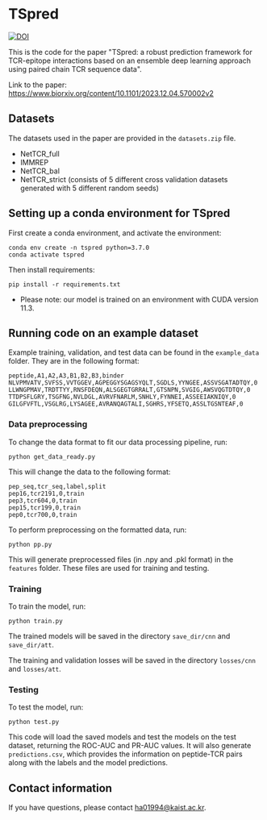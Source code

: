 # TSpred
[![DOI](https://zenodo.org/badge/DOI/10.5281/zenodo.10347986.svg)](https://doi.org/10.5281/zenodo.10347986)

This is the code for the paper "TSpred: a robust prediction framework for TCR-epitope interactions based on an ensemble deep learning approach using paired chain TCR sequence data". 

Link to the paper: https://www.biorxiv.org/content/10.1101/2023.12.04.570002v2



## Datasets
The datasets used in the paper are provided in the `datasets.zip` file. 
- NetTCR_full
- IMMREP
- NetTCR_bal
- NetTCR_strict (consists of 5 different cross validation datasets generated with 5 different random seeds)



## Setting up a conda environment for TSpred
First create a conda environment, and activate the environment:
```
conda env create -n tspred python=3.7.0
conda activate tspred
```
Then install requirements:
```
pip install -r requirements.txt
```
* Please note: our model is trained on an environment with CUDA version 11.3.



## Running code on an example dataset
Example training, validation, and test data can be found in the `example_data` folder. 
They are in the following format:

    peptide,A1,A2,A3,B1,B2,B3,binder
    NLVPMVATV,SVFSS,VVTGGEV,AGPEGGYSGAGSYQLT,SGDLS,YYNGEE,ASSVSGATADTQY,0
    LLWNGPMAV,TRDTTYY,RNSFDEQN,ALSGEGTGRRALT,GTSNPN,SVGIG,AWSVQGTDTQY,0
    TTDPSFLGRY,TSGFNG,NVLDGL,AVRVFNARLM,SNHLY,FYNNEI,ASSEEIAKNIQY,0
    GILGFVFTL,VSGLRG,LYSAGEE,AVRANQAGTALI,SGHRS,YFSETQ,ASSLTGSNTEAF,0

### Data preprocessing
To change the data format to fit our data processing pipeline, run:
```
python get_data_ready.py
```
This will change the data to the following format:

    pep_seq,tcr_seq,label,split
    pep16,tcr2191,0,train
    pep3,tcr604,0,train
    pep15,tcr199,0,train
    pep0,tcr700,0,train
    
To perform preprocessing on the formatted data, run:
```
python pp.py
```
This will generate preprocessed files (in .npy and .pkl format) in the `features` folder. These files are used for training and testing.

### Training
To train the model, run:
```
python train.py
```
The trained models will be saved in the directory `save_dir/cnn` and `save_dir/att`.

The training and validation losses will be saved in the directory `losses/cnn` and `losses/att`.

### Testing
To test the model, run:
```
python test.py
```
This code will load the saved models and test the models on the test dataset, returning the ROC-AUC and PR-AUC values. 
It will also generate `predictions.csv`, which provides the information on peptide-TCR pairs along with the labels and the model predictions.



## Contact information
If you have questions, please contact ha01994@kaist.ac.kr.


